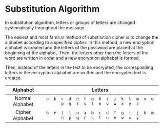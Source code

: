 # Substitution Algorithm

In substitution algorithm, letters or groups of letters are changed systematically throughout the message.

The easiest and most familiar method of substitution cipher is to change the alphabet according to a specified cipher.
In this method, a new encryption alphabet is created and the letters of the password are placed at the beginning of the alphabet.
Then, the letters other than the letters of the word are written in order and a new encryption alphabet is formed.

Then, instead of the letters in the text to be encrypted, the corresponding letters in the encryption alphabet are written and the encrypted text is created.

<center>
  
| Alphabet | Letters |
|:---------------:|:----------------------------------------------------------------------------:|
| Normal Alphabet |` a  b  c  d  e  f  g  h  i  j  k  l  m  n  o  p  q  r  s  t  u  v  w  x  y  z `|
| Cipher Alphabet |` h  e  l  l  o  a  b  c  d  f  g  i  j  k  m  n  p  q  r  s  t  u  v  w  x  y `|

</center>
